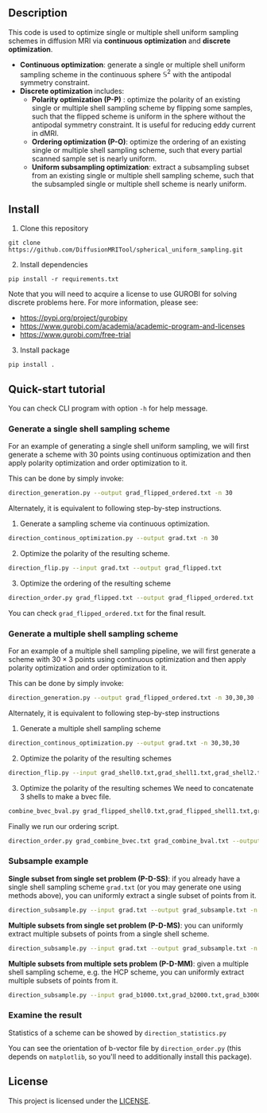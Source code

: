 ## Description

This code is used to optimize single or multiple shell uniform sampling schemes in diffusion MRI via **continuous optimization** and **discrete optimization**.

*   **Continuous optimization**: generate a single or multiple shell uniform sampling scheme in the continuous sphere $\mathbb{S}^2$ with the antipodal symmetry constraint.
*   **Discrete optimization** includes:
    *   **Polarity optimization (P-P)** : optimize the polarity of an existing single or multiple shell sampling scheme by flipping some samples, such that the flipped scheme is uniform in the sphere without the antipodal symmetry constraint. It is useful for reducing eddy current in dMRI.
    *   **Ordering optimization (P-O)**: optimize the ordering of an existing single or multiple shell sampling scheme, such that every partial scanned sample set is nearly uniform.
    *   **Uniform subsampling optimization**: extract a subsampling subset from an existing single or multiple shell sampling scheme, such that the subsampled single or multiple shell scheme is nearly uniform.

## Install

1. Clone this repository 
```
git clone https://github.com/DiffusionMRITool/spherical_uniform_sampling.git
```
2. Install dependencies
```
pip install -r requirements.txt
```
Note that you will need to acquire a license to use GUROBI for solving discrete problems here. For more information, please see:
+ https://pypi.org/project/gurobipy
+ https://www.gurobi.com/academia/academic-program-and-licenses
+ https://www.gurobi.com/free-trial
3. Install package
```
pip install .
```

## Quick-start tutorial 

You can check CLI program with option `-h` for help message.

### Generate a single shell sampling scheme

For an example of generating a single shell uniform sampling, we will first generate a scheme with 30 points using continuous optimization and then apply polarity optimization and order optimization to it. 

This can be done by simply invoke:
```bash
direction_generation.py --output grad_flipped_ordered.txt -n 30
```

Alternately, it is equivalent to following step-by-step instructions.
1. Generate a sampling scheme via continuous optimization.
```bash
direction_continous_optimization.py --output grad.txt -n 30
```

2. Optimize the polarity of the resulting scheme.
```bash
direction_flip.py --input grad.txt --output grad_flipped.txt
```

3. Optimize the ordering of the resulting scheme
```bash
direction_order.py grad_flipped.txt --output grad_flipped_ordered.txt
```

You can check `grad_flipped_ordered.txt` for the final result. 

### Generate a multiple shell sampling scheme

For an example of a multiple shell sampling pipeline, we will first generate a scheme with $30\times 3$ points using continuous optimization and then apply polarity optimization and order optimization to it. 

This can be done by simply invoke:
```bash
direction_generation.py --output grad_flipped_ordered.txt -n 30,30,30 --bval 1000,2000,3000
```

Alternately, it is equivalent to following step-by-step instructions

1. Generate a multiple shell sampling scheme
```bash
direction_continous_optimization.py --output grad.txt -n 30,30,30
```

2. Optimize the polarity of the resulting schemes
```bash
direction_flip.py --input grad_shell0.txt,grad_shell1.txt,grad_shell2.txt --output grad_flipped.txt 
```

3. Optimize the polarity of the resulting schemes
We need to concatenate 3 shells to make a bvec file.
```bash
combine_bvec_bval.py grad_flipped_shell0.txt,grad_flipped_shell1.txt,grad_flipped_shell2.txt 1000,2000,3000 --output grad_combine.txt
```

Finally we run our ordering script.
```bash
direction_order.py grad_combine_bvec.txt grad_combine_bval.txt --output grad_flipped_ordered.txt
```

### Subsample example

**Single subset from single set problem (P-D-SS)**: if you already have a single shell sampling scheme `grad.txt` (or you may generate one using methods above), you can uniformly extract a single subset of points from it.

```bash
direction_subsample.py --input grad.txt --output grad_subsample.txt -n 30
```

**Multiple subsets from single set problem (P-D-MS)**: you can uniformly extract multiple subsets of points from a single shell scheme.

```bash
direction_subsample.py --input grad.txt --output grad_subsample.txt -n 10,10,10
```

**Multiple subsets from multiple sets problem (P-D-MM)**: given a multiple shell sampling scheme, e.g. the HCP scheme, you can uniformly extract multiple subsets of points from it.

```bash
direction_subsample.py --input grad_b1000.txt,grad_b2000.txt,grad_b3000.txt --output grad_subsample.txt -n 30,30,30
```

### Examine the result

Statistics of a scheme can be showed by `direction_statistics.py`

You can see the orientation of b-vector file by `direction_order.py` (this depends on `matplotlib`, so you'll need to additionally install this package).

## License
This project is licensed under the [LICENSE](LICENSE).